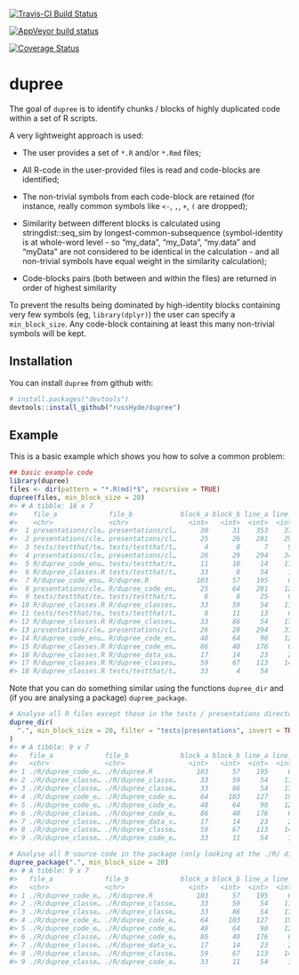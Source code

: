 
<!-- README.md is generated from README.Rmd. Please edit the latter -->

<!-- badges: start -->

[![Travis-CI Build
Status](https://travis-ci.org/russHyde/dupree.svg?branch=master)](https://travis-ci.org/russHyde/dupree)

[![AppVeyor build
status](https://ci.appveyor.com/api/projects/status/github/russHyde/dupree?branch=master&svg=true)](https://ci.appveyor.com/project/russHyde/dupree)

[![Coverage
Status](https://img.shields.io/codecov/c/github/russHyde/dupree/master.svg)](https://codecov.io/github/russHyde/dupree?branch=master)

<!-- badges: end -->

# dupree

The goal of `dupree` is to identify chunks / blocks of highly duplicated
code within a set of R scripts.

A very lightweight approach is used:

  - The user provides a set of `*.R` and/or `*.Rmd` files;

  - All R-code in the user-provided files is read and code-blocks are
    identified;

  - The non-trivial symbols from each code-block are retained (for
    instance, really common symbols like `<-`, `,`, `+`, `(` are
    dropped);

  - Similarity between different blocks is calculated using
    stringdist::seq\_sim by longest-common-subsequence (symbol-identity
    is at whole-word level - so “my\_data”, “my\_Data”, “my.data” and
    “myData” are not considered to be identical in the calculation -
    and all non-trivial symbols have equal weight in the similarity
    calculation);

  - Code-blocks pairs (both between and within the files) are returned
    in order of highest similarity

To prevent the results being dominated by high-identity blocks
containing very few symbols (eg, `library(dplyr)`) the user can specify
a `min_block_size`. Any code-block containing at least this many
non-trivial symbols will be kept.

## Installation

You can install `dupree` from github with:

``` r
# install.packages("devtools")
devtools::install_github("russHyde/dupree")
```

## Example

This is a basic example which shows you how to solve a common problem:

``` r
## basic example code
library(dupree)
files <- dir(pattern = "*.R(md)*$", recursive = TRUE)
dupree(files, min_block_size = 20)
#> # A tibble: 18 x 7
#>    file_a             file_b            block_a block_b line_a line_b score
#>    <chr>              <chr>               <int>   <int>  <int>  <int> <dbl>
#>  1 presentations/cle… presentations/cl…      30      31    353    371 0.930
#>  2 presentations/cle… presentations/cl…      25      26    281    294 0.4  
#>  3 tests/testthat/te… tests/testthat/t…       4       8      7     94 0.36 
#>  4 presentations/cle… presentations/cl…      26      29    294    343 0.321
#>  5 R/dupree_code_enu… tests/testthat/t…      11      10     14    118 0.308
#>  6 R/dupree_classes.R tests/testthat/t…      33       8     54     13 0.296
#>  7 R/dupree_code_enu… R/dupree.R            103      57    195     69 0.230
#>  8 presentations/cle… R/dupree_code_en…      25      64    281    127 0.227
#>  9 tests/testthat/te… tests/testthat/t…       6       8     25     94 0.219
#> 10 R/dupree_classes.R R/dupree_classes…      33      59     54    113 0.218
#> 11 tests/testthat/te… tests/testthat/t…       8      11     13     64 0.216
#> 12 R/dupree_classes.R R/dupree_classes…      33      86     54    176 0.215
#> 13 presentations/cle… presentations/cl…      26      28    294    316 0.208
#> 14 R/dupree_code_enu… R/dupree_code_en…      48      64     90    127 0.176
#> 15 R/dupree_classes.R R/dupree_code_en…      86      40    176     62 0.169
#> 16 R/dupree_classes.R R/dupree_data_va…      17      14     23     24 0.163
#> 17 R/dupree_classes.R R/dupree_classes…      59      67    113    147 0.156
#> 18 R/dupree_classes.R tests/testthat/t…      33       4     54      7 0.110
```

Note that you can do something similar using the functions `dupree_dir`
and (if you are analysing a package) `dupree_package`.

``` r
# Analyse all R files except those in the tests / presentations directories:
dupree_dir(
  ".", min_block_size = 20, filter = "tests|presentations", invert = TRUE
)
#> # A tibble: 9 x 7
#>   file_a             file_b             block_a block_b line_a line_b score
#>   <chr>              <chr>                <int>   <int>  <int>  <int> <dbl>
#> 1 ./R/dupree_code_e… ./R/dupree.R           103      57    195     69 0.230
#> 2 ./R/dupree_classe… ./R/dupree_classe…      33      59     54    113 0.218
#> 3 ./R/dupree_classe… ./R/dupree_classe…      33      86     54    176 0.215
#> 4 ./R/dupree_code_e… ./R/dupree_code_e…      64     103    127    195 0.213
#> 5 ./R/dupree_code_e… ./R/dupree_code_e…      48      64     90    127 0.176
#> 6 ./R/dupree_classe… ./R/dupree_code_e…      86      40    176     62 0.169
#> 7 ./R/dupree_classe… ./R/dupree_data_v…      17      14     23     24 0.163
#> 8 ./R/dupree_classe… ./R/dupree_classe…      59      67    113    147 0.156
#> 9 ./R/dupree_classe… ./R/dupree_code_e…      33      11     54     14 0.141
```

``` r
# Analyse all R source code in the package (only looking at the ./R/ directory)
dupree_package(".", min_block_size = 20)
#> # A tibble: 9 x 7
#>   file_a             file_b             block_a block_b line_a line_b score
#>   <chr>              <chr>                <int>   <int>  <int>  <int> <dbl>
#> 1 ./R/dupree_code_e… ./R/dupree.R           103      57    195     69 0.230
#> 2 ./R/dupree_classe… ./R/dupree_classe…      33      59     54    113 0.218
#> 3 ./R/dupree_classe… ./R/dupree_classe…      33      86     54    176 0.215
#> 4 ./R/dupree_code_e… ./R/dupree_code_e…      64     103    127    195 0.213
#> 5 ./R/dupree_code_e… ./R/dupree_code_e…      48      64     90    127 0.176
#> 6 ./R/dupree_classe… ./R/dupree_code_e…      86      40    176     62 0.169
#> 7 ./R/dupree_classe… ./R/dupree_data_v…      17      14     23     24 0.163
#> 8 ./R/dupree_classe… ./R/dupree_classe…      59      67    113    147 0.156
#> 9 ./R/dupree_classe… ./R/dupree_code_e…      33      11     54     14 0.141
```
